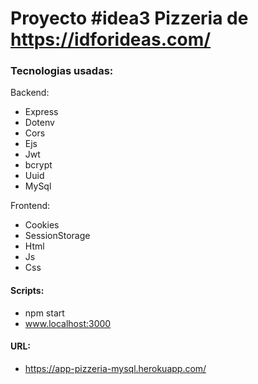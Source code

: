 # Proyecto #idea3 	Pizzeria de https://idforideas.com/

### Tecnologias usadas:

Backend:

* Express
* Dotenv
* Cors
* Ejs
* Jwt
* bcrypt
* Uuid
* MySql

Frontend:

* Cookies
* SessionStorage
* Html
* Js
* Css

#### Scripts:

* npm start
* www.localhost:3000

#### URL:

* https://app-pizzeria-mysql.herokuapp.com/
